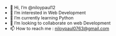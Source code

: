 - 👋 Hi, I’m @niloypaul12
- 👀 I’m interested in Web Development
- 🌱 I’m currently learning Python
- 💞️ I’m looking to collaborate on web Development
- 📫 How to reach me : niloypaul0763@gmail.com

<!---
niloypaul12/niloypaul12 is a ✨ special ✨ repository because its `README.md` (this file) appears on your GitHub profile.
You can click the Preview link to take a look at your changes.
--->
